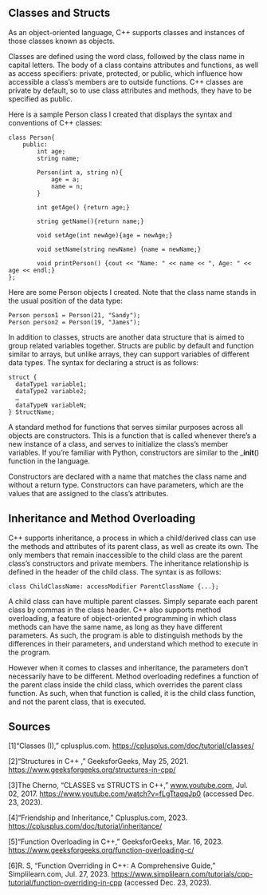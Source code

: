 ## Classes and Structs
As an object-oriented language, C++ supports classes and instances of those classes known as objects. 

Classes are defined using the word class, followed by the class name in capital letters. The body of a class contains attributes and functions, as well as access specifiers: private, protected, or public, which influence how accessible a class’s members are to outside functions. C++ classes are private by default, so to use class attributes and methods, they have to be specified as public. 

Here is a sample Person class I created that displays the syntax and conventions of C++ classes:

```
class Person{
    public:
        int age;
        string name;

        Person(int a, string n){
            age = a;
            name = n;
        }

        int getAge() {return age;}

        string getName(){return name;}

        void setAge(int newAge){age = newAge;}

        void setName(string newName) {name = newName;}

        void printPerson() {cout << "Name: " << name << ", Age: " << age << endl;}
};
```
Here are some Person objects I created. Note that the class name stands in the usual position of the data type: 
```
Person person1 = Person(21, "Sandy");
Person person2 = Person(19, "James");
```
In addition to classes, structs are another data structure that is aimed to group related variables together. Structs are public by default and function similar to arrays, but unlike arrays, they can support variables of different data types. The syntax for declaring a struct is as follows:
```
struct {
  dataType1 variable1;
  dataType2 variable2;
  …
  dataTypeN variableN;
} StructName;
```
A standard method for functions that serves similar purposes across all objects are constructors. This is a function that is called whenever there’s a new instance of a class, and serves to initialize the class’s member variables. If you’re familiar with Python, constructors are similar to the ___init__() function in the language.  

Constructors are declared with a name that matches the class name and without a return type. Constructors can have parameters, which are the values that are assigned to the class’s attributes. 

## Inheritance and Method Overloading
C++ supports inheritance, a process in which a child/derived class can use the methods and attributes of its parent class, as well as create its own. The only members that remain inaccessible to the child class are the parent class’s constructors and private members. The inheritance relationship is defined in the header of the child class. The syntax is as follows:
```
class ChildClassName: accessModifier ParentClassName {...};
```
A child class can have multiple parent classes. Simply separate each parent class by commas in the class header. 
C++ also supports method overloading, a feature of object-oriented programming in which class methods can have the same name, as long as they have different parameters. As such, the program is able to distinguish methods by the differences in their parameters, and understand which method to execute in the program.  

However when it comes to classes and inheritance, the parameters don’t necessarily have to be different. Method overloading redefines a function of the parent class inside the child class, which overrides the parent class function. As such, when that function is called, it is the child class function, and not the parent class, that is executed. 

## Sources
[1]“Classes (I),” cplusplus.com. https://cplusplus.com/doc/tutorial/classes/ 

[2]“Structures in C++ ,” GeeksforGeeks, May 25, 2021. https://www.geeksforgeeks.org/structures-in-cpp/ 

[3]The Cherno, “CLASSES vs STRUCTS in C++,” www.youtube.com, Jul. 02, 2017. https://www.youtube.com/watch?v=fLgTtaqqJp0 (accessed Dec. 23, 2023). 

[4]“Friendship and Inheritance,” Cplusplus.com, 2023. https://cplusplus.com/doc/tutorial/inheritance/ 

[5]“Function Overloading in C++,” GeeksforGeeks, Mar. 16, 2023. https://www.geeksforgeeks.org/function-overloading-c/ 

[6]R. S, “Function Overriding in C++: A Comprehensive Guide,” Simplilearn.com, Jul. 27, 2023. https://www.simplilearn.com/tutorials/cpp-tutorial/function-overriding-in-cpp (accessed Dec. 23, 2023).
